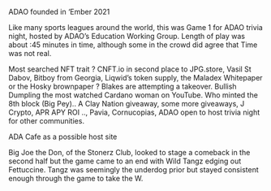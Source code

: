 ADAO founded in ‘Ember 2021

Like many sports leagues around the world, this was Game 1 for ADAO trivia night, hosted by ADAO’s Education Working Group. 
Length of play was about :45 minutes in time, although some in the crowd did agree that Time was not real. 

Most searched NFT trait ? CNFT.io in second place to JPG.store, Vasil St Dabov, Bitboy from Georgia, Liqwid’s token supply, the Maladex Whitepaper or the Hosky brownpaper ? Blakes are attempting a takeover. Bullish Dumpling the most watched Cardano woman on YouTube. Who minted the 8th block (Big Pey).. 
A Clay Nation giveaway, some more giveaways, J Crypto, APR APY ROI .., Pavia, Cornucopias,  ADAO open to host trivia night for other communities. 

ADA Cafe as a possible host site 

Big Joe the Don, of the Stonerz Club,  looked to stage a comeback in the second half but the game came to an end with Wild Tangz edging out Fettuccine.   Tangz was seemingly the underdog prior but stayed consistent enough through the game to take the W. 
